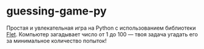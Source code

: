 # guessing-game-py
Простая и увлекательная игра на Python с использованием библиотеки [Flet](https://flet.dev/).   Компьютер загадывает число от 1 до 100 — твоя задача угадать его за минимальное количество попыток!
